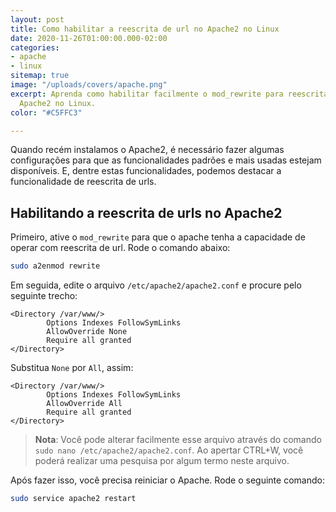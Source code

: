 ```yaml
---
layout: post
title: Como habilitar a reescrita de url no Apache2 no Linux
date: 2020-11-26T01:00:00.000-02:00
categories:
- apache
- linux
sitemap: true
image: "/uploads/covers/apache.png"
excerpt: Aprenda como habilitar facilmente o mod_rewrite para reescrita de urls do
  Apache2 no Linux.
color: "#C5FFC3"

---
```

Quando recém instalamos o Apache2, é necessário fazer algumas configurações para que as funcionalidades padrões e mais usadas estejam disponíveis. E, dentre estas funcionalidades, podemos destacar a funcionalidade de reescrita de urls.

## Habilitando a reescrita de urls no Apache2

Primeiro, ative o `mod_rewrite` para que o apache tenha a capacidade de operar com reescrita de url.
Rode o comando abaixo:

```bash
sudo a2enmod rewrite
```

Em seguida, edite o arquivo `/etc/apache2/apache2.conf` e procure pelo seguinte trecho:

```htaccess
<Directory /var/www/>
        Options Indexes FollowSymLinks
        AllowOverride None
        Require all granted
</Directory>
```

Substitua `None` por `All`, assim:

```htaccess
<Directory /var/www/>
        Options Indexes FollowSymLinks
        AllowOverride All
        Require all granted
</Directory>
```

> **Nota**: Você pode alterar facilmente esse arquivo através do comando `sudo nano /etc/apache2/apache2.conf`. Ao apertar CTRL+W, você poderá realizar uma pesquisa por algum termo neste arquivo.

Após fazer isso, você precisa reiniciar o Apache. Rode o seguinte comando:

```bash
sudo service apache2 restart
```